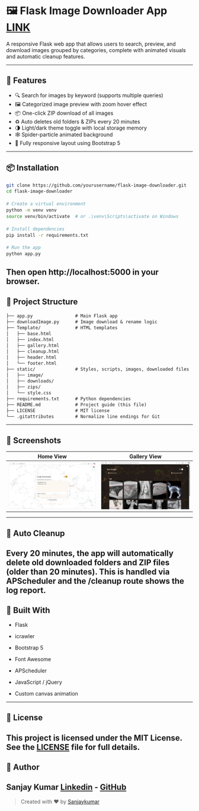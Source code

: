 # 🖼️ Flask Image Downloader App [LINK](https://online-image-dowload.onrender.com/)

A responsive Flask web app that allows users to search, preview, and download images grouped by categories, complete with animated visuals and automatic cleanup features.

---

## 🚀 Features

- 🔍 Search for images by keyword (supports multiple queries)
- 🖼️ Categorized image preview with zoom hover effect
- 📦 One-click ZIP download of all images
- ♻️ Auto deletes old folders & ZIPs every 20 minutes
- 🌗 Light/dark theme toggle with local storage memory
- 🕸️ Spider-particle animated background
- 📱 Fully responsive layout using Bootstrap 5

---

## 📦 Installation

```bash
git clone https://github.com/yourusername/flask-image-downloader.git
cd flask-image-downloader

# Create a virtual environment
python -m venv venv
source venv/bin/activate  # or .\venv\Scripts\activate on Windows

# Install dependencies
pip install -r requirements.txt

# Run the app
python app.py
```
Then open http://localhost:5000 in your browser.
---
## 📂 Project Structure
```
├── app.py                # Main Flask app
├── downloadImage.py      # Image download & rename logic
├── Template/             # HTML templates
│   ├── base.html
│   ├── index.html
│   ├── gallery.html
│   ├── cleanup.html
│   ├── header.html
│   └── footer.html
├── static/               # Styles, scripts, images, downloaded files
│   ├── image/
│   ├── downloads/
│   ├── zips/
│   └── style.css
├── requirements.txt      # Python dependencies
├── README.md             # Project guide (this file)
├── LICENSE               # MIT license
└── .gitattributes        # Normalize line endings for Git
```
---
## 📸 Screenshots
| Home View | Gallery View | 
|----------------|--------------|
| ![Home](static/image/home.png) | ![Gallery](static/image/gallery.png) |

---
## 🧹 Auto Cleanup
Every 20 minutes, the app will automatically delete old downloaded folders and ZIP files (older than 20 minutes). This is handled via APScheduler and the /cleanup route shows the log report.
---
## 🧰 Built With
- Flask

- icrawler

- Bootstrap 5

- Font Awesome

- APScheduler

- JavaScript / jQuery

- Custom canvas animation
---
## 📜 License
This project is licensed under the MIT License.
See the [LICENSE](LICENSE) file for full details.
---
## 👤 Author
**Sanjay Kumar**
[Linkedin](https://www.linkedin.com/in/gotsanjay) - [GitHub](https://github.com/got-sanjay)
---
> Created with ❤️ by [Sanjaykumar](https://www.linkedin.com/in/gotsanjay)
